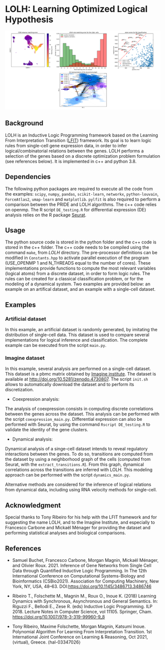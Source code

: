# LOLH: Learning Optimized Logical Hypothesis

![LOLH framework examples (visuals)](banner_alpha.png)

## Background

LOLH is an Inductive Logic Programming framework based on the Learning From Interpretation Transition ([LFIT](https://github.com/Tony-sama/pylfit.git)) framework. Its goal is to learn logic rules from single-cell gene expression data, in order to infer logical/combinatorial relations between the genes. LOLH performs a selection of the genes based on a discrete optimization problem formulation (see references below). It is implemented in c++ and python 3.8.

## Dependencies

The following python packages are required to execute all the code from the examples: `scipy`, `numpy`, `pandas`, `scikit-learn`, `networkx`, `python-louvain`, `ForceAtlas2`, `umap-learn` and `matplotlib`. `pylfit` is also required to perform a comparison between the PRIDE and LOLH algorithms. The c++ code relies on openmp. The R script `DE_testing.R` for differential expression (DE) analysis relies on the R package [Seurat](https://satijalab.org/seurat/).

## Usage

The python source code is stored in the python folder and the c++ code is stored in the c++ folder. The c++ code needs to be compiled using the command `make`, from *LOLH* directory. The pre-processor definitions can be modified in `Constants.hpp` to activate parallel execution of the program (USE_OPENMP 1 and N_THREADS equal to the number of cores). These implementations provide functions to compute the most relevant variables (logical atoms) from a discrete dataset, in order to form logic rules. The rules can be created for a classical classification problem, or for the modeling of a dynamical system. Two examples are provided below: an example on an artifical dataset, and an example with a single-cell dataset.

## Examples

### Artificial dataset

In this example, an artificial dataset is randomly generated, by imitating the distribution of single-cell data. This dataset is used to compare several implementations for logical inference and classification. The complete example can be executed from the script `main.py`.


### Imagine dataset

In this example, several analysis are performed on a single-cell dataset. This dataset is a pbmc matrix obtained by [Imagine institute](https://www.institutimagine.org/fr). The dataset is available at http://doi.org/10.5281/zenodo.4730807. The script `init.sh` allows to automatically download the dataset and to perform its discretization.

* Coexpression analysis:

The analysis of coexpression consists in computing discrete correlations between the genes across the dataset. This analysis can be performed with the script `coexpression_main.py`. Differential expression can also be performed with Seurat, by using the command `Rscript DE_testing.R` to validate the identity of the gene clusters.

* Dynamical analysis:

Dynamical analysis of a singe-cell dataset intends to reveal regulatory interactions between the genes. To do so, transitions are computed from the dataset by using a neighborhood graph of the cells (computed from Seurat, with the `extract_transitions.R`). From this graph, dynamical correlations across the transitions are inferred with LOLH. This modeling approach can be performed with the script `dynamics_main.py`.

Alternative methods are considered for the inference of logical relations from dynamical data, including using RNA velocity methods for single-cell.

## Acknowledgment

Special thanks to Tony Ribeiro for his help with the LFIT framework and for suggesting the name LOLH, and to the Imagine Institute, and especially to Francesco Carbone and Mickaël Ménager for providing the dataset and performing statistical analyses and biological comparisons.

## References

* Samuel Buchet, Francesco Carbone, Morgan Magnin, Mickaël Ménager, and Olivier Roux. 2021. Inference of Gene Networks from Single Cell Data through Quantified Inductive Logic Programming. In The 12th International Conference on Computational Systems-Biology and Bioinformatics (CSBio2021). Association for Computing Machinery, New York, NY, USA, 48–63. DOI:https://doi.org/10.1145/3486713.3486746

* Ribeiro T., Folschette M., Magnin M., Roux O., Inoue K. (2018) Learning Dynamics with Synchronous, Asynchronous and General Semantics. In: Riguzzi F., Bellodi E., Zese R. (eds) Inductive Logic Programming. ILP 2018. Lecture Notes in Computer Science, vol 11105. Springer, Cham. https://doi.org/10.1007/978-3-319-99960-9_8

* Tony Ribeiro, Maxime Folschette, Morgan Magnin, Katsumi Inoue. Polynomial Algorithm For Learning From Interpretation Transition. 1st International Joint Conference on Learning & Reasoning, Oct 2021, (virtual), Greece. ⟨hal-03347026⟩

